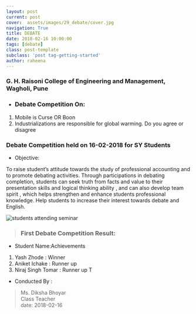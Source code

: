 ```yaml
---
layout: post
current: post
cover:  assets/images/29_debate/cover.jpg
navigation: True
title: DEBATE
date: 2018-02-16 10:00:00
tags: [debate]
class: post-template
subclass: 'post tag-getting-started'
author: raheena
---
```


### G. H. Raisoni College of Engineering and Management, Wagholi, Pune
- ### Debate Competition  On: 
1. Mobile is Curse OR Boon                                                                                       
2. Industrializations are responsible for global warming. Do you agree or  disagree

### Debate Competition held on 16-02-2018 for SY  Students

 
- Objective:
<p> To raise student’s attitude towards the study of professional accounting and to promote debating activities. Through participations in debating completion, students can seek truth from facts and value to their presentation skills and logical thinking ability , and can also develop team spirit , which helps strengthen and enhance students professional knowledge. Help students to increase their interest towards debate and English.</p>

![students attending seminar](assets/images/29_debate/1.jpg  "29_debate_1")

> ### First Debate Competition Result:

- Student Name:Achievements
1. Yash Zhode : Winner
2. Aniket Ichake : Runner up
3. Niraj Singh Tomar :	Runner up
T

- Conducted By : 
> Ms. Diksha Bhoyar <br>
> Class Teacher  <br>
>  date: 2018-02-16 <br>